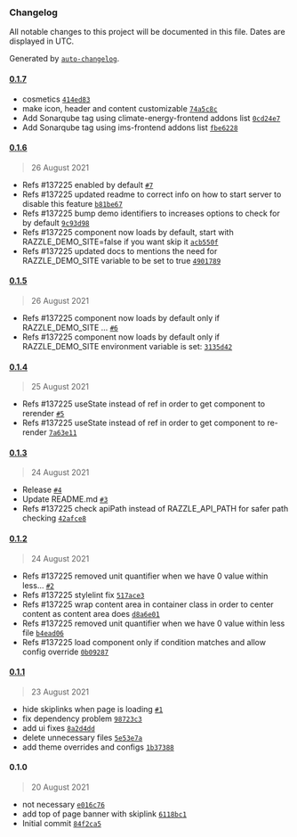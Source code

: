 ### Changelog

All notable changes to this project will be documented in this file. Dates are displayed in UTC.

Generated by [`auto-changelog`](https://github.com/CookPete/auto-changelog).

#### [0.1.7](https://github.com/eea/volto-banner/compare/0.1.6...0.1.7)

- cosmetics [`414ed83`](https://github.com/eea/volto-banner/commit/414ed830c1e4fbc8db45480016e6afa17a9982a1)
- make icon, header and content customizable [`74a5c8c`](https://github.com/eea/volto-banner/commit/74a5c8c15dc4610c41883e71a2244a0edb66c7a4)
- Add Sonarqube tag using climate-energy-frontend addons list [`0cd24e7`](https://github.com/eea/volto-staging-banner/commit/0cd24e7a124b18c82b37ccd0655ee10ffe2d7087)
- Add Sonarqube tag using ims-frontend addons list [`fbe6228`](https://github.com/eea/volto-staging-banner/commit/fbe622843226b96e00d41ac974be7ff47354e4f7)

#### [0.1.6](https://github.com/eea/volto-staging-banner/compare/0.1.5...0.1.6)

> 26 August 2021

- Refs #137225 enabled by default [`#7`](https://github.com/eea/volto-staging-banner/pull/7)
- Refs #137225 updated readme to correct info on how to start server to disable this feature [`b81be67`](https://github.com/eea/volto-staging-banner/commit/b81be6717790de375e53fc6f54a01eb534c144b8)
- Refs #137225 bump demo identifiers to increases options to check for by default [`9c93d98`](https://github.com/eea/volto-staging-banner/commit/9c93d98aee543e58dc8125b1e454dee905e6feeb)
- Refs #137225 component now loads by default, start with RAZZLE_DEMO_SITE=false if you want skip it [`acb550f`](https://github.com/eea/volto-staging-banner/commit/acb550f4eb9d7fa0652740e7b75451dd3a78604e)
- Refs #137225 updated docs to mentions the need for RAZZLE_DEMO_SITE variable to be set to true [`4901789`](https://github.com/eea/volto-staging-banner/commit/4901789f7c3a56ec4b3cd9c6fcf25d81a61e43c0)

#### [0.1.5](https://github.com/eea/volto-staging-banner/compare/0.1.4...0.1.5)

> 26 August 2021

- Refs #137225 component now loads by default only if RAZZLE_DEMO_SITE … [`#6`](https://github.com/eea/volto-staging-banner/pull/6)
- Refs #137225 component now loads by default only if RAZZLE_DEMO_SITE environment variable is set: [`3135d42`](https://github.com/eea/volto-staging-banner/commit/3135d4262dfefb8c4e003b88cbe2c5f477525b7c)

#### [0.1.4](https://github.com/eea/volto-staging-banner/compare/0.1.3...0.1.4)

> 25 August 2021

- Refs #137225 useState instead of ref in order to get component to rerender [`#5`](https://github.com/eea/volto-staging-banner/pull/5)
- Refs #137225 useState instead of ref in order to get component to re-render [`7a63e11`](https://github.com/eea/volto-staging-banner/commit/7a63e113988f7f36d62042733a4eeacf08a4a83c)

#### [0.1.3](https://github.com/eea/volto-staging-banner/compare/0.1.2...0.1.3)

> 24 August 2021

- Release [`#4`](https://github.com/eea/volto-staging-banner/pull/4)
- Update README.md [`#3`](https://github.com/eea/volto-staging-banner/pull/3)
- Refs #137225 check apiPath instead of RAZZLE_API_PATH for safer path checking [`42afce8`](https://github.com/eea/volto-staging-banner/commit/42afce8e9e0652cf4b970a4d6261ebdba3e82aef)

#### [0.1.2](https://github.com/eea/volto-staging-banner/compare/0.1.1...0.1.2)

> 24 August 2021

- Refs #137225 removed unit quantifier when we have 0 value within less… [`#2`](https://github.com/eea/volto-staging-banner/pull/2)
- Refs #137225 stylelint fix [`517ace3`](https://github.com/eea/volto-staging-banner/commit/517ace38aabfa418779462175c5d60785da3ce72)
- Refs #137225 wrap content area in container class in order to center content as content area does [`d8a6e01`](https://github.com/eea/volto-staging-banner/commit/d8a6e01b2a65226c127f9cf419b42b6b97844610)
- Refs #137225 removed unit quantifier when we have 0 value within less file [`b4ead06`](https://github.com/eea/volto-staging-banner/commit/b4ead0605045a0413b986d5215588f35a0aa5395)
- Refs #137225 load component only if condition matches and allow config override [`0b09287`](https://github.com/eea/volto-staging-banner/commit/0b09287dcb1f21b6c58ff4e9d2de2d5d58c31044)

#### [0.1.1](https://github.com/eea/volto-staging-banner/compare/0.1.0...0.1.1)

> 23 August 2021

- hide skiplinks when page is loading [`#1`](https://github.com/eea/volto-staging-banner/pull/1)
- fix dependency problem [`98723c3`](https://github.com/eea/volto-staging-banner/commit/98723c3575857a5bab879a9eb83e7e8ef2bae4de)
- add ui fixes [`8a2d4dd`](https://github.com/eea/volto-staging-banner/commit/8a2d4dda78a8b94d383a9574cf048d475c41a48d)
- delete unnecessary files [`5e53e7a`](https://github.com/eea/volto-staging-banner/commit/5e53e7af7be146056bdb8ce83a469db73e75e85e)
- add theme overrides and configs [`1b37388`](https://github.com/eea/volto-staging-banner/commit/1b373881cf55cd8a57c343c4d93362eba80ca314)

#### 0.1.0

> 20 August 2021

- not necessary [`e016c76`](https://github.com/eea/volto-staging-banner/commit/e016c765e784fc8941889db46965fdd61ccdcdcd)
- add top of page banner with skiplink [`6118bc1`](https://github.com/eea/volto-staging-banner/commit/6118bc187bb6b68b93cd916113e80fb9c38efc6c)
- Initial commit [`84f2ca5`](https://github.com/eea/volto-staging-banner/commit/84f2ca539a26ff29355b73c8ca99635833651d27)
